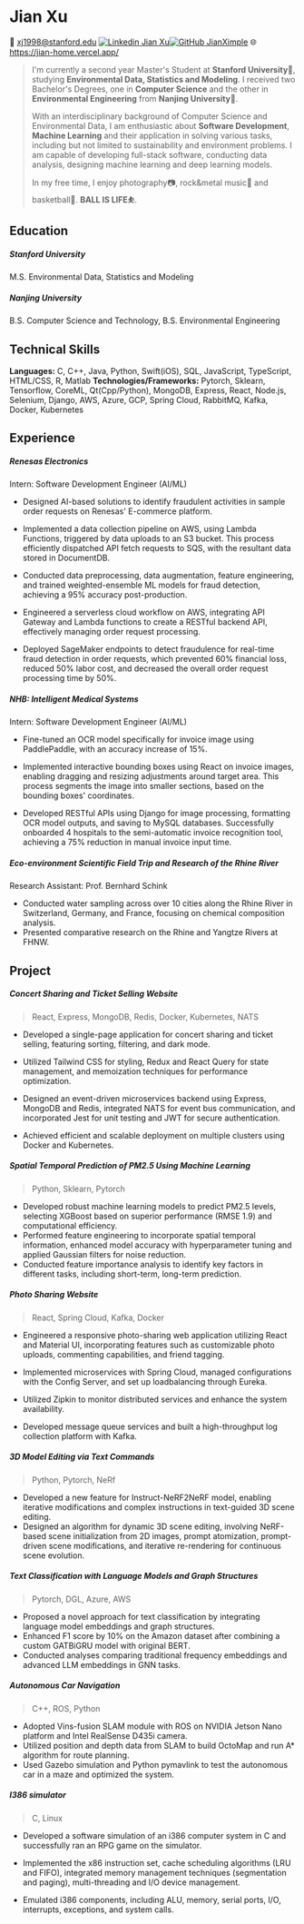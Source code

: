 # Jian Xu

📧 xj1998@stanford.edu [![Linkedin](https://i.stack.imgur.com/gVE0j.png) Jian Xu](https://www.linkedin.com/in/jian-xu-4b9710253/)[![GitHub](https://i.stack.imgur.com/tskMh.png) JianXimple](https://github.com/JianXimple)&nbsp;🌐 https://jian-home.vercel.app/

> I'm currently a second year Master's Student at **Stanford University🌲**, studying **Environmental Data, Statistics and Modeling**. I received two Bachelor's Degrees, one in **Computer Science** and the other in **Environmental Engineering** from **Nanjing University🐳**.
>
> With an interdisciplinary background of Computer Science and Environmental Data, I am enthusiastic about **Software Development**, **Machine Learning** and their application in solving various tasks, including but not limited to  sustainability and environment problems. I am capable of developing full-stack software, conducting data analysis, designing machine learning and deep learning models.
>
> In my free time, I enjoy photography📷, rock&metal music🎸 and basketball🏀. **BALL IS LIFE⛹️**.

## Education

##### Stanford University

M.S. Environmental Data, Statistics and Modeling

##### Nanjing University

B.S. Computer Science and Technology, B.S. Environmental Engineering

## Technical Skills

**Languages:** C, C++, Java, Python, Swift(iOS), SQL, JavaScript, TypeScript, HTML/CSS, R, Matlab **Technologies/Frameworks:** Pytorch, Sklearn, Tensorflow, CoreML, Qt(Cpp/Python), MongoDB, Express, React, Node.js, Selenium, Django, AWS, Azure, GCP, Spring Cloud, RabbitMQ, Kafka, Docker, Kubernetes

## Experience

##### Renesas Electronics

Intern: Software Development Engineer (AI/ML)         

- Designed AI-based solutions to identify fraudulent activities in sample order requests on Renesas' E-commerce platform.

- Implemented a data collection pipeline on AWS, using Lambda Functions, triggered by data uploads to an S3 bucket. This process efficiently dispatched API fetch requests to SQS, with the resultant data stored in DocumentDB.

- Conducted data preprocessing, data augmentation, feature engineering, and trained weighted-ensemble ML models for fraud detection, achieving a 95% accuracy post-production.

- Engineered a serverless cloud workflow on AWS, integrating API Gateway and Lambda functions to create a RESTful backend API, effectively managing order request processing.

- Deployed SageMaker endpoints to detect fraudulence for real-time fraud detection in order requests, which prevented 60% financial loss, reduced 50% labor cost, and decreased the overall order request processing time by 50%.


##### NHB: Intelligent Medical Systems

Intern: Software Development Engineer (AI/ML)       

- Fine-tuned an OCR model specifically for invoice image using PaddlePaddle, with an accuracy increase of 15%.

- Implemented interactive bounding boxes using React on invoice images, enabling dragging and resizing adjustments around target area. This process segments the image into smaller sections, based on the bounding boxes' coordinates.

- Developed RESTful APIs using Django for image processing, formatting OCR model outputs, and saving to MySQL databases. Successfully onboarded 4 hospitals to the semi-automatic invoice recognition tool, achieving a 75% reduction in manual invoice input time.


##### Eco-environment Scientific Field Trip and Research of the Rhine River

Research Assistant: Prof. Bernhard Schink

- Conducted water sampling across over 10 cities along the Rhine River in Switzerland, Germany, and France, focusing on chemical composition analysis.
- Presented comparative research on the Rhine and Yangtze Rivers at FHNW.

## Project

##### Concert Sharing and Ticket Selling Website

> React, Express, MongoDB, Redis, Docker, Kubernetes, NATS

- Developed a single-page application for concert sharing and ticket selling, featuring sorting, filtering, and dark mode.

- Utilized Tailwind CSS for styling, Redux and React Query for state management, and memoization techniques for performance optimization.

- Designed an event-driven microservices backend using Express, MongoDB and Redis, integrated NATS for event bus communication, and incorporated Jest for unit testing and JWT for secure authentication.

- Achieved efficient and scalable deployment on multiple clusters using Docker and Kubernetes.

##### Spatial Temporal Prediction of PM2.5 Using Machine Learning

> Python, Sklearn, Pytorch

- Developed robust machine learning models to predict PM2.5 levels, selecting XGBoost based on superior performance (RMSE 1.9) and computational efficiency.
- Performed feature engineering to incorporate spatial temporal information, enhanced model accuracy with hyperparameter tuning and applied Gaussian filters for noise reduction.
- Conducted feature importance analysis to identify key factors in different tasks, including short-term, long-term prediction.

##### Photo Sharing Website

> React, Spring Cloud, Kafka, Docker

- Engineered a responsive photo-sharing web application utilizing React and Material UI, incorporating features such as customizable photo uploads, commenting capabilities, and friend tagging.

- Implemented microservices with Spring Cloud, managed configurations with the Config Server, and set up loadbalancing through Eureka.

- Utilized Zipkin to monitor distributed services and enhance the system availability.

- Developed message queue services and built a high-throughput log collection platform with Kafka.

##### 3D Model Editing via Text Commands

> Python, Pytorch, NeRf

- Developed a new feature for Instruct-NeRF2NeRF model, enabling iterative modifications and complex instructions in text-guided 3D scene editing.
- Designed an algorithm for dynamic 3D scene editing, involving NeRF-based scene initialization from 2D images, prompt atomization, prompt-driven scene modifications, and iterative re-rendering for continuous scene evolution.

##### Text Classification with Language Models and Graph Structures

> Pytorch, DGL, Azure, AWS

- Proposed a novel approach for text classification by integrating language model embeddings and graph structures.
- Enhanced F1 score by 10% on the Amazon dataset after combining a custom GATBiGRU model with original BERT.
- Conducted analyses comparing traditional frequency embeddings and advanced LLM embeddings in GNN tasks.

##### Autonomous Car Navigation

> C++, ROS, Python

- Adopted Vins-fusion SLAM module with ROS on NVIDIA Jetson Nano platform and Intel RealSense D435i camera.
- Utilized position and depth data from SLAM to build OctoMap and run A* algorithm for route planning.
- Used Gazebo simulation and Python pymavlink to test the autonomous car in a maze and optimized the system.

##### I386 simulator

> C, Linux

- Developed a software simulation of an i386 computer system in C and successfully ran an RPG game on the simulator.

- Implemented the x86 instruction set, cache scheduling algorithms (LRU and FIFO), integrated memory management techniques (segmentation and paging), multi-threading and I/O device management.

- Emulated i386 components, including ALU, memory, serial ports, I/O, interrupts, exceptions, and system calls.
